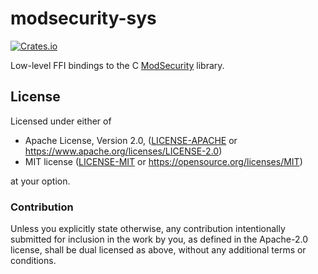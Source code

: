 # modsecurity-sys

[![Crates.io](https://img.shields.io/crates/v/modsecurity-sys.svg)](https://crates.io/crates/modsecurity-sys)

Low-level FFI bindings to the C [ModSecurity](https://github.com/owasp-modsecurity/ModSecurity/) library.

## License

Licensed under either of

* Apache License, Version 2.0, ([LICENSE-APACHE](LICENSE-APACHE) or https://www.apache.org/licenses/LICENSE-2.0)
* MIT license ([LICENSE-MIT](LICENSE-MIT) or https://opensource.org/licenses/MIT)

at your option.

### Contribution

Unless you explicitly state otherwise, any contribution intentionally
submitted for inclusion in the work by you, as defined in the Apache-2.0
license, shall be dual licensed as above, without any additional terms or
conditions.
